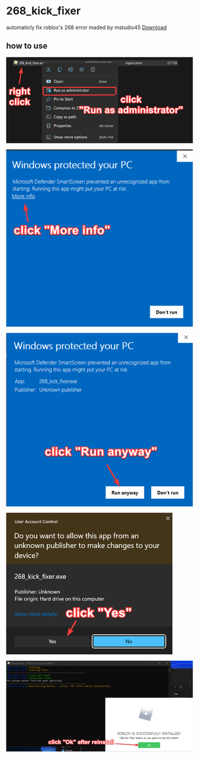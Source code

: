 # 268_kick_fixer
automaticly fix roblox's 268 error
maded by mstudio45
[Download](https://github.com/rbxlscripts/268_kick_fixer/raw/main/268_kick_fixer.exe)

## how to use
![1](https://github.com/rbxlscripts/268_kick_fixer/blob/main/tutorial/1.png?raw=true)

![2](https://github.com/rbxlscripts/268_kick_fixer/blob/main/tutorial/2.png?raw=true)

![3](https://github.com/rbxlscripts/268_kick_fixer/blob/main/tutorial/3.png?raw=true)

![4](https://github.com/rbxlscripts/268_kick_fixer/blob/main/tutorial/4.png?raw=true)

![5](https://github.com/rbxlscripts/268_kick_fixer/blob/main/tutorial/5.png?raw=true)

